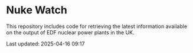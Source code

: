 # Nuke Watch

This repository includes code for retrieving the latest information available on the output of EDF nuclear power plants in the UK.

Last updated: 2025-04-16 09:17